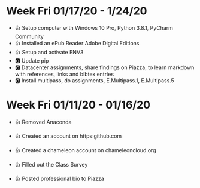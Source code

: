 # Week Fri 01/17/20 - 1/24/20

* :+1: Setup computer with Windows 10 Pro, Python 3.8.1, PyCharm Community
* :+1: Installed an ePub Reader Adobe Digital Editions
* :+1: Setup and activate ENV3
* :o2: Update pip
* :o2: Datacenter assignments, share findings on Piazza, to learn markdown with references, links and bibtex entries
* :o2: Install multipass, do assignments, E.Multipass.1, E.Multipass.5


# Week Fri 01/11/20 - 01/16/20

* :+1: Removed Anaconda
* :+1: Created an account on https:github.com
* :+1: Created a chameleon account on chameleoncloud.org 

* :+1: Filled out the Class Survey

* :+1: Posted professional bio to Piazza

